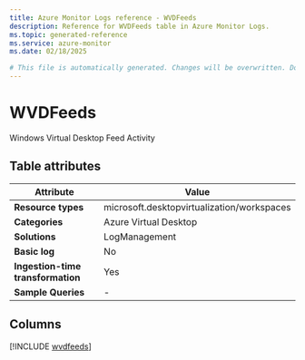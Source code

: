 ```yaml
---
title: Azure Monitor Logs reference - WVDFeeds
description: Reference for WVDFeeds table in Azure Monitor Logs.
ms.topic: generated-reference
ms.service: azure-monitor
ms.date: 02/18/2025

# This file is automatically generated. Changes will be overwritten. Do not change this file directly.
---
```


# WVDFeeds

Windows Virtual Desktop Feed Activity


## Table attributes

|Attribute|Value|
|---|---|
|**Resource types**|microsoft.desktopvirtualization/workspaces|
|**Categories**|Azure Virtual Desktop|
|**Solutions**| LogManagement|
|**Basic log**|No|
|**Ingestion-time transformation**|Yes|
|**Sample Queries**|-|



## Columns
  
[!INCLUDE [wvdfeeds](~/reusable-content/ce-skilling/azure/includes/azure-monitor/reference/tables/wvdfeeds-include.md)]
